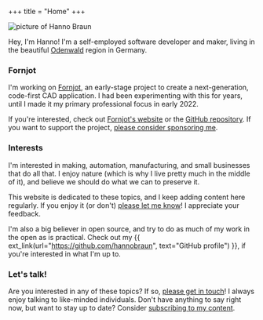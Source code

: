 +++
title = "Home"
+++

<img
    class="about"
    src="/hanno-braun.jpg"
    alt="picture of Hanno Braun" />

Hey, I'm Hanno! I'm a self-employed software developer and maker, living in the beautiful [Odenwald](/made-in-odenwald/2.jpg) region in Germany.


### Fornjot

I'm working on [Fornjot](https://www.fornjot.app/), an early-stage project to create a next-generation, code-first CAD application. I had been experimenting with this for years, until I made it my primary professional focus in early 2022.

If you're interested, check out [Fornjot's website](https://www.fornjot.app/) or the [GitHub repository](https://github.com/hannobraun/Fornjot). If you want to support the project, [please consider sponsoring me](https://github.com/sponsors/hannobraun).


### Interests

I'm interested in making, automation, manufacturing, and small businesses that do all that. I enjoy nature (which is why I live pretty much in the middle of it), and believe we should do what we can to preserve it.

This website is dedicated to these topics, and I keep adding content here regularly. If you enjoy it (or don't) [please let me know](/contact)! I appreciate your feedback.

I'm also a big believer in open source, and try to do as much of my work in the open as is practical. Check out my {{ ext_link(url="https://github.com/hannobraun", text="GitHub profile") }}, if you're interested in what I'm up to.


### Let's talk!

Are you interested in any of these topics? If so, [please get in touch](/contact)! I always enjoy talking to like-minded individuals. Don't have anything to say right now, but want to stay up to date? Consider [subscribing to my content](/subscribe).
